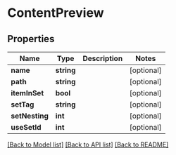 # ContentPreview

## Properties
Name | Type | Description | Notes
------------ | ------------- | ------------- | -------------
**name** | **string** |  | [optional] 
**path** | **string** |  | [optional] 
**itemInSet** | **bool** |  | [optional] 
**setTag** | **string** |  | [optional] 
**setNesting** | **int** |  | [optional] 
**useSetId** | **int** |  | [optional] 

[[Back to Model list]](../README.md#documentation-for-models) [[Back to API list]](../README.md#documentation-for-api-endpoints) [[Back to README]](../README.md)


